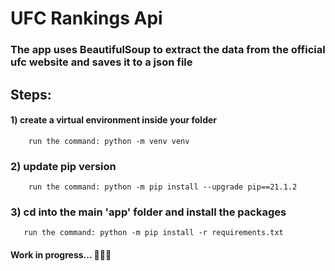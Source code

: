 # UFC Rankings Api

### The app uses BeautifulSoup to extract the data from the official ufc website and saves it to a json file
## Steps:
#### 1) create a virtual environment inside your folder
        run the command: python -m venv venv
### 2) update pip version
        run the command: python -m pip install --upgrade pip==21.1.2    
### 3) cd into the main 'app' folder and install the packages
       run the command: python -m pip install -r requirements.txt

#### Work in progress... 🐍🐍🐍        



